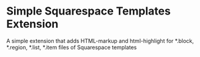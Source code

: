 Simple Squarespace Templates Extension
======================================

A simple extension that adds HTML-markup and html-highlight for *.block, *.region, *.list, *.item files of Squarespace templates
